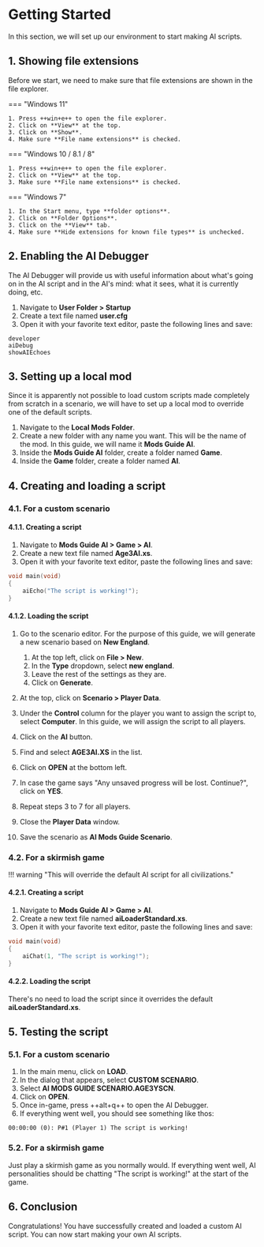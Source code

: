 # Getting Started

In this section, we will set up our environment to start making AI scripts.

## 1. Showing file extensions

Before we start, we need to make sure that file extensions are shown in the
file explorer.

=== "Windows 11"

    1. Press ++win+e++ to open the file explorer.
    2. Click on **View** at the top.
    3. Click on **Show**.
    4. Make sure **File name extensions** is checked.

=== "Windows 10 / 8.1 / 8"

    1. Press ++win+e++ to open the file explorer.
    2. Click on **View** at the top.
    3. Make sure **File name extensions** is checked.

=== "Windows 7"

    1. In the Start menu, type **folder options**.
    2. Click on **Folder Options**.
    3. Click on the **View** tab.
    4. Make sure **Hide extensions for known file types** is unchecked.

## 2. Enabling the AI Debugger

The AI Debugger will provide us with useful information about what's going on
in the AI script and in the AI's mind: what it sees, what it is currently
doing, etc.

1. Navigate to **User Folder > Startup**
2. Create a text file named **user.cfg**
3. Open it with your favorite text editor, paste the following lines
   and save:

```text title="user.cfg"
developer
aiDebug
showAIEchoes
```

## 3. Setting up a local mod

Since it is apparently not possible to load custom scripts made completely from
scratch in a scenario, we will have to set up a local mod to override one of the
default scripts.

1. Navigate to the **Local Mods Folder**.
2. Create a new folder with any name you want. This will be the name of the mod.
   In this guide, we will name it **Mods Guide AI**.
3. Inside the **Mods Guide AI** folder, create a folder named **Game**.
4. Inside the **Game** folder, create a folder named **AI**.

## 4. Creating and loading a script

### 4.1. For a custom scenario

#### 4.1.1. Creating a script

1. Navigate to **Mods Guide AI > Game > AI**.
2. Create a new text file named **Age3AI.xs**.
3. Open it with your favorite text editor, paste the following lines
   and save:

```cpp title="Age3AI.xs"
void main(void)
{
    aiEcho("The script is working!");
}
```

#### 4.1.2. Loading the script

1. Go to the scenario editor. For the purpose of this guide, we will generate a
   new scenario based on **New England**.

   1. At the top left, click on **File > New**.
   2. In the **Type** dropdown, select **new england**.
   3. Leave the rest of the settings as they are.
   4. Click on **Generate**.

2. At the top, click on **Scenario > Player Data**.
3. Under the **Control** column for the player you want to assign the script
   to, select **Computer**. In this guide, we will assign the script to
   all players.
4. Click on the **AI** button.
5. Find and select **AGE3AI.XS** in the list.
6. Click on **OPEN** at the bottom left.
7. In case the game says "Any unsaved progress will be lost. Continue?",
   click on **YES**.
8. Repeat steps 3 to 7 for all players.
9. Close the **Player Data** window.
10. Save the scenario as **AI Mods Guide Scenario**.

### 4.2. For a skirmish game

!!! warning "This will override the default AI script for all civilizations."

#### 4.2.1. Creating a script

1. Navigate to **Mods Guide AI > Game > AI**.
2. Create a new text file named **aiLoaderStandard.xs**.
3. Open it with your favorite text editor, paste the following lines
   and save:

```cpp title="aiLoaderStandard.xs"
void main(void)
{
    aiChat(1, "The script is working!");
}
```

#### 4.2.2. Loading the script

There's no need to load the script since it overrides the default **aiLoaderStandard.xs**.

## 5. Testing the script

### 5.1. For a custom scenario

1. In the main menu, click on **LOAD**.
2. In the dialog that appears, select **CUSTOM SCENARIO**.
3. Select **AI MODS GUIDE SCENARIO.AGE3YSCN**.
4. Click on **OPEN**.
5. Once in-game, press ++alt+q++ to open the AI Debugger.
6. If everything went well, you should see something like thos:

```text title="AI Debug Output"
00:00:00 (0): P#1 (Player 1) The script is working!
```

### 5.2. For a skirmish game

Just play a skirmish game as you normally would. If everything went well, AI
personalities should be chatting "The script is working!" at the start of the
game.

## 6. Conclusion

Congratulations! You have successfully created and loaded a custom AI script.
You can now start making your own AI scripts.
